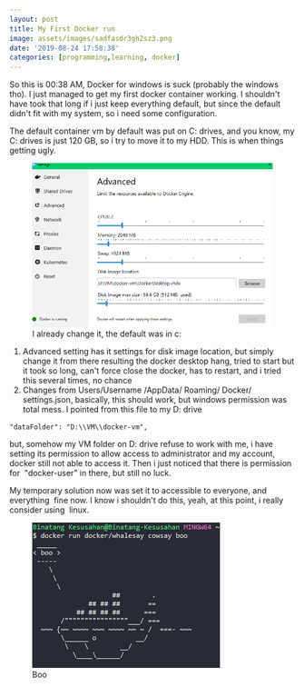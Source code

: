 ```yaml
---
layout: post
title: My First Docker run
image: assets/images/sadfasdr3gh2sz3.png
date: '2019-08-24 17:58:38'
categories: [programming,learning, docker]
---
```


So this is 00:38 AM, Docker for windows is suck (probably the windows tho). I just managed to get my first docker container working. I shouldn't have took that long if i just keep everything default, but since the default didn't fit with my system, so i need some configuration.

The default container vm by default was put on C: drives, and you know, my C: drives is just 120 GB, so i try to move it to my HDD. This is when things getting ugly.

<!--kg-card-begin: image--><figure class="kg-card kg-image-card kg-card-hascaption"><img src="/assets/images/asdlhgrunvo1234osdvnOIu0-.png" class="kg-image"><figcaption>I already change it, the default was in c:</figcaption></figure><!--kg-card-end: image-->
1. Advanced setting has it settings for disk image location, but simply change it from there resulting the docker desktop hang, tried to start but it took so long, can't force close the docker, has to restart, and i tried this several times, no chance 
2. Changes from Users/Username /AppData/ Roaming/ Docker/ settings.json, basically, this should work, but windows permission was total mess. I pointed from this file to my D: drive
<!--kg-card-begin: markdown-->

    "dataFolder": "D:\\VM\\docker-vm",

<!--kg-card-end: markdown-->

but, somehow my VM folder on D: drive refuse to work with me, i have setting its permission to allow access to administrator and my account, docker still not able to access it. Then i just noticed that there is permission for &nbsp;"docker-user" in there, but still no luck.

My temporary solution now was set it to accessible to everyone, and everything &nbsp;fine now. I know i shouldn't do this, yeah, at this point, i really consider using &nbsp;linux.

<!--kg-card-begin: image--><figure class="kg-card kg-image-card kg-card-hascaption"><img src="/assets/images/sadfasdr3gh2sz3.png" class="kg-image"><figcaption>Boo</figcaption></figure><!--kg-card-end: image-->